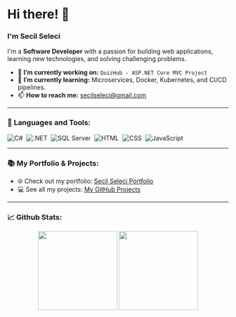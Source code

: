# Hi there! 👋

### I'm Secil Seleci
I'm a **Software Developer** with a passion for building web applications, learning new technologies, and solving challenging problems.

- 🔭 **I’m currently working on:** `QuizHub - ASP.NET Core MVC Project`
- 🌱 **I’m currently learning:** Microservices, Docker, Kubernetes, and CI/CD pipelines.
- 📫 **How to reach me:** [secilseleci@gmail.com](mailto:secilseleci@gmail.com)

---

### 🌟 **Languages and Tools:**
![C#](https://img.shields.io/badge/-C%23-05122A?style=flat&logo=c-sharp)&nbsp;
![.NET](https://img.shields.io/badge/-.NET-05122A?style=flat&logo=dotnet)&nbsp;
![SQL Server](https://img.shields.io/badge/-SQL%20Server-05122A?style=flat&logo=microsoft-sql-server)&nbsp;
![HTML](https://img.shields.io/badge/-HTML-05122A?style=flat&logo=html5)&nbsp;
![CSS](https://img.shields.io/badge/-CSS-05122A?style=flat&logo=css3)&nbsp;
![JavaScript](https://img.shields.io/badge/-JavaScript-05122A?style=flat&logo=javascript)&nbsp;

---

### 📚 **My Portfolio & Projects:**
- 🌐 Check out my portfolio: [Secil Seleci Portfolio](https://secilseleci.my.canva.site/)
- 💻 See all my projects: [My GitHub Projects](https://github.com/secilseleci)

---

### 📈 **Github Stats:**
<p align="center">
  <img height="180em" src="https://github-readme-stats.vercel.app/api?username=secilseleci&show_icons=true&hide_border=true&&count_private=true&include_all_commits=true" />
  <img height="180em" src="https://github-readme-stats.vercel.app/api/top-langs/?username=secilseleci&show_icons=true&hide_border=true&layout=compact&langs_count=8"/>
</p>
